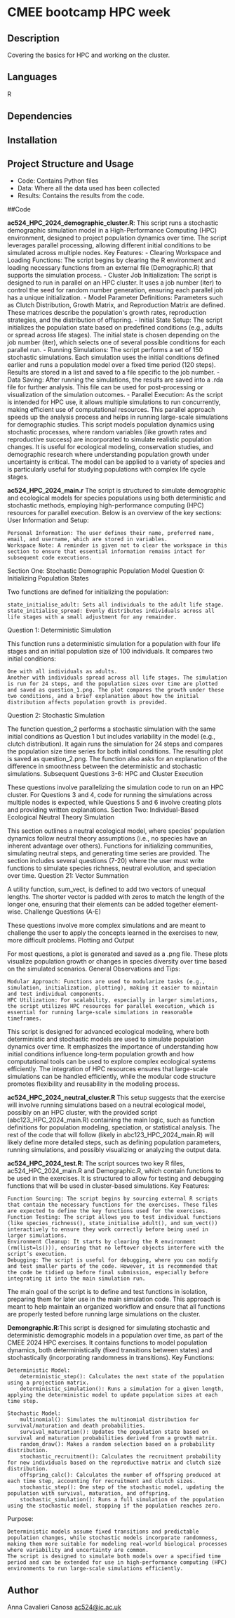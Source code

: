 # CMEE bootcamp HPC week


## Description
Covering the basics for HPC and working on the cluster. 

## Languages 
R
    
## Dependencies

## Installation

## Project Structure and Usage
- Code: Contains Python files
- Data: Where all the data used has been collected
- Results: Contains the results from the code. 

##Code

**ac524_HPC_2024_demographic_cluster.R**: This script runs a stochastic demographic simulation model in a High-Performance Computing (HPC) environment, designed to project population dynamics over time. The script leverages parallel processing, allowing different initial conditions to be simulated across multiple nodes.
Key Features:
    - Clearing Workspace and Loading Functions:
        The script begins by clearing the R environment and loading necessary functions from an external file (Demographic.R) that supports the simulation process.
    - Cluster Job Initialization:
        The script is designed to run in parallel on an HPC cluster. It uses a job number (iter) to control the seed for random number generation, ensuring each parallel job has a unique initialization.
    - Model Parameter Definitions:
        Parameters such as Clutch Distribution, Growth Matrix, and Reproduction Matrix are defined. These matrices describe the population's growth rates, reproduction strategies, and the distribution of offspring.
    - Initial State Setup:
        The script initializes the population state based on predefined conditions (e.g., adults or spread across life stages). The initial state is chosen depending on the job number (iter), which selects one of several possible conditions for each parallel run.
    - Running Simulations:
        The script performs a set of 150 stochastic simulations. Each simulation uses the initial conditions defined earlier and runs a population model over a fixed time period (120 steps). Results are stored in a list and saved to a file specific to the job number.
    - Data Saving:
        After running the simulations, the results are saved into a .rda file for further analysis. This file can be used for post-processing or visualization of the simulation outcomes.
    - Parallel Execution:
        As the script is intended for HPC use, it allows multiple simulations to run concurrently, making efficient use of computational resources. This parallel approach speeds up the analysis process and helps in running large-scale simulations for demographic studies.
This script models population dynamics using stochastic processes, where random variables (like growth rates and reproductive success) are incorporated to simulate realistic population changes. It is useful for ecological modeling, conservation studies, and demographic research where understanding population growth under uncertainty is critical. The model can be applied to a variety of species and is particularly useful for studying populations with complex life cycle stages.

**ac524_HPC_2024_main.r** The script is structured to simulate demographic and ecological models for species populations using both deterministic and stochastic methods, employing high-performance computing (HPC) resources for parallel execution. Below is an overview of the key sections:
User Information and Setup:

    Personal Information: The user defines their name, preferred name, email, and username, which are stored in variables.
    Workspace Note: A reminder is given not to clear the workspace in this section to ensure that essential information remains intact for subsequent code executions.

Section One: Stochastic Demographic Population Model
Question 0: Initializing Population States

Two functions are defined for initializing the population:

    state_initialise_adult: Sets all individuals to the adult life stage.
    state_initialise_spread: Evenly distributes individuals across all life stages with a small adjustment for any remainder.

Question 1: Deterministic Simulation

This function runs a deterministic simulation for a population with four life stages and an initial population size of 100 individuals. It compares two initial conditions:

    One with all individuals as adults.
    Another with individuals spread across all life stages. The simulation is run for 24 steps, and the population sizes over time are plotted and saved as question_1.png. The plot compares the growth under these two conditions, and a brief explanation about how the initial distribution affects population growth is provided.

Question 2: Stochastic Simulation

The function question_2 performs a stochastic simulation with the same initial conditions as Question 1 but includes variability in the model (e.g., clutch distribution). It again runs the simulation for 24 steps and compares the population size time series for both initial conditions. The resulting plot is saved as question_2.png. The function also asks for an explanation of the difference in smoothness between the deterministic and stochastic simulations.
Subsequent Questions 3-6: HPC and Cluster Execution

These questions involve parallelizing the simulation code to run on an HPC cluster. For Questions 3 and 4, code for running the simulations across multiple nodes is expected, while Questions 5 and 6 involve creating plots and providing written explanations.
Section Two: Individual-Based Ecological Neutral Theory Simulation

This section outlines a neutral ecological model, where species' population dynamics follow neutral theory assumptions (i.e., no species have an inherent advantage over others). Functions for initializing communities, simulating neutral steps, and generating time series are provided. The section includes several questions (7-20) where the user must write functions to simulate species richness, neutral evolution, and speciation over time.
Question 21: Vector Summation

A utility function, sum_vect, is defined to add two vectors of unequal lengths. The shorter vector is padded with zeros to match the length of the longer one, ensuring that their elements can be added together element-wise.
Challenge Questions (A-E)

These questions involve more complex simulations and are meant to challenge the user to apply the concepts learned in the exercises to new, more difficult problems.
Plotting and Output

For most questions, a plot is generated and saved as a .png file. These plots visualize population growth or changes in species diversity over time based on the simulated scenarios.
General Observations and Tips:

    Modular Approach: Functions are used to modularize tasks (e.g., simulation, initialization, plotting), making it easier to maintain and test individual components.
    HPC Utilization: For scalability, especially in larger simulations, the script utilizes HPC resources for parallel execution, which is essential for running large-scale simulations in reasonable timeframes.

This script is designed for advanced ecological modeling, where both deterministic and stochastic models are used to simulate population dynamics over time. It emphasizes the importance of understanding how initial conditions influence long-term population growth and how computational tools can be used to explore complex ecological systems efficiently. The integration of HPC resources ensures that large-scale simulations can be handled efficiently, while the modular code structure promotes flexibility and reusability in the modeling process.

**ac524_HPC_2024_neutral_cluster.R** This setup suggests that the exercise will involve running simulations based on a neutral ecological model, possibly on an HPC cluster, with the provided script (abc123_HPC_2024_main.R) containing the main logic, such as function definitions for population modeling, speciation, or statistical analysis. The rest of the code that will follow (likely in abc123_HPC_2024_main.R) will likely define more detailed steps, such as defining population parameters, running simulations, and possibly visualizing or analyzing the output data.


**ac524_HPC_2024_test.R**: The script sources two key R files, ac524_HPC_2024_main.R and Demographic.R, which contain functions to be used in the exercises. It is structured to allow for testing and debugging functions that will be used in cluster-based simulations.
Key Features:

    Function Sourcing: The script begins by sourcing external R scripts that contain the necessary functions for the exercises. These files are expected to define the key functions used for the exercises.
    Function Testing: The script allows you to test individual functions (like species_richness(), state_initialise_adult(), and sum_vect()) interactively to ensure they work correctly before being used in larger simulations.
    Environment Cleanup: It starts by clearing the R environment (rm(list=ls())), ensuring that no leftover objects interfere with the script’s execution.
    Debugging: The script is useful for debugging, where you can modify and test smaller parts of the code. However, it is recommended that the code be tidied up before final submission, especially before integrating it into the main simulation run.

The main goal of the script is to define and test functions in isolation, preparing them for later use in the main simulation code. This approach is meant to help maintain an organized workflow and ensure that all functions are properly tested before running large simulations on the cluster.

**Demongraphic.R**:This script is designed for simulating stochastic and deterministic demographic models in a population over time, as part of the CMEE 2024 HPC exercises. It contains functions to model population dynamics, both deterministically (fixed transitions between states) and stochastically (incorporating randomness in transitions).
Key Functions:

    Deterministic Model:
        deterministic_step(): Calculates the next state of the population using a projection matrix.
        deterministic_simulation(): Runs a simulation for a given length, applying the deterministic model to update population sizes at each time step.

    Stochastic Model:
        multinomial(): Simulates the multinomial distribution for survival/maturation and death probabilities.
        survival_maturation(): Updates the population state based on survival and maturation probabilities derived from a growth matrix.
        random_draw(): Makes a random selection based on a probability distribution.
        stochastic_recruitment(): Calculates the recruitment probability for new individuals based on the reproductive matrix and clutch size distribution.
        offspring_calc(): Calculates the number of offspring produced at each time step, accounting for recruitment and clutch sizes.
        stochastic_step(): One step of the stochastic model, updating the population with survival, maturation, and offspring.
        stochastic_simulation(): Runs a full simulation of the population using the stochastic model, stopping if the population reaches zero.

Purpose:

    Deterministic models assume fixed transitions and predictable population changes, while stochastic models incorporate randomness, making them more suitable for modeling real-world biological processes where variability and uncertainty are common.
    The script is designed to simulate both models over a specified time period and can be extended for use in high-performance computing (HPC) environments to run large-scale simulations efficiently.
    
        
## Author
   Anna Cavalieri Canosa
    	ac524@ic.ac.uk

